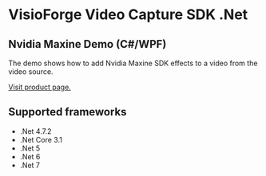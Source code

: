 ﻿# VisioForge Video Capture SDK .Net

## Nvidia Maxine Demo (C#/WPF)

The demo shows how to add Nvidia Maxine SDK effects to a video from the video source.

[Visit product page.](https://www.visioforge.com/video-capture-sdk-net)

## Supported frameworks

* .Net 4.7.2
* .Net Core 3.1
* .Net 5
* .Net 6
* .Net 7